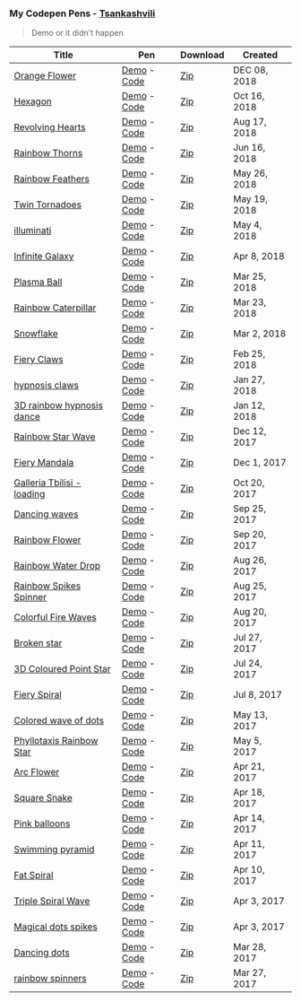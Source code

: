 ### My Codepen Pens - [Tsankashvili](https://codepen.io/Tsankashvili/)
> Demo or it didn't happen

Title | Pen | Download | Created
--- | --- | --- | ---
[Orange Flower](/orange-flower) | [Demo](https://codepen.io/Tsankashvili/live/bObMOe)  - [Code](https://codepen.io/Tsankashvili/pen/bObMOe) | [Zip](https://codepen.io/Tsankashvili/share/bObMOe) | DEC 08, 2018
[Hexagon](/hexagon) | [Demo](https://codepen.io/Tsankashvili/live/zmPXGX)  - [Code](https://codepen.io/Tsankashvili/pen/zmPXGX) | [Zip](https://codepen.io/Tsankashvili/share/zmPXGX) | Oct 16, 2018
[Revolving Hearts](/revolving-hearts) | [Demo](https://codepen.io/Tsankashvili/live/WKVKLq)  - [Code](https://codepen.io/Tsankashvili/pen/WKVKLq) | [Zip](https://codepen.io/Tsankashvili/share/WKVKLq) | Aug 17, 2018
[Rainbow Thorns](/rainbow-thorns) | [Demo](https://codepen.io/Tsankashvili/live/JZrapG)  - [Code](https://codepen.io/Tsankashvili/pen/JZrapG) | [Zip](https://codepen.io/Tsankashvili/share/JZrapG) | Jun 16, 2018
[Rainbow Feathers](/rainbow-feathers) | [Demo](https://codepen.io/Tsankashvili/live/qYeEwO)  - [Code](https://codepen.io/Tsankashvili/pen/qYeEwO) | [Zip](https://codepen.io/Tsankashvili/share/qYeEwO) | May 26, 2018
[Twin Tornadoes](/twin-tornadoes) | [Demo](https://codepen.io/Tsankashvili/live/MGZMGN)  - [Code](https://codepen.io/Tsankashvili/pen/MGZMGN) | [Zip](https://codepen.io/Tsankashvili/share/MGZMGN) | May 19, 2018
[illuminati](/illuminati) | [Demo](https://codepen.io/Tsankashvili/live/yjompv)  - [Code](https://codepen.io/Tsankashvili/pen/yjompv) | [Zip](https://codepen.io/Tsankashvili/share/yjompv) | May 4, 2018
[Infinite Galaxy](/infinite-galaxy) | [Demo](https://codepen.io/Tsankashvili/live/jzQQMa)  - [Code](https://codepen.io/Tsankashvili/pen/jzQQMa) | [Zip](https://codepen.io/Tsankashvili/share/jzQQMa) | Apr 8, 2018
[Plasma Ball](/plasma-ball) | [Demo](https://codepen.io/Tsankashvili/live/MVvLZB)  - [Code](https://codepen.io/Tsankashvili/pen/MVvLZB) | [Zip](https://codepen.io/Tsankashvili/share/MVvLZB) | Mar 25, 2018
[Rainbow Caterpillar](/rainbow-caterpillar) | [Demo](https://codepen.io/Tsankashvili/live/bvRZjz)  - [Code](https://codepen.io/Tsankashvili/pen/bvRZjz) | [Zip](https://codepen.io/Tsankashvili/share/bvRZjz) | Mar 23, 2018
[Snowflake](/snowflake) | [Demo](https://codepen.io/Tsankashvili/live/OQGyVO)  - [Code](https://codepen.io/Tsankashvili/pen/OQGyVO) | [Zip](https://codepen.io/Tsankashvili/share/OQGyVO) | Mar 2, 2018
[Fiery Claws](/fiery-claws) | [Demo](https://codepen.io/Tsankashvili/live/ZrqGZe)  - [Code](https://codepen.io/Tsankashvili/pen/ZrqGZe) | [Zip](https://codepen.io/Tsankashvili/share/ZrqGZe) | Feb 25, 2018
[hypnosis claws](/hypnosis-claws) | [Demo](https://codepen.io/Tsankashvili/live/ZvgNVg)  - [Code](https://codepen.io/Tsankashvili/pen/ZvgNVg) | [Zip](https://codepen.io/Tsankashvili/share/ZvgNVg) | Jan 27, 2018
[3D rainbow hypnosis dance](/3d-rainbow-hypnosis-dance) | [Demo](https://codepen.io/Tsankashvili/live/rpvZYE)  - [Code](https://codepen.io/Tsankashvili/pen/rpvZYE) | [Zip](https://codepen.io/Tsankashvili/share/rpvZYE) | Jan 12, 2018
[Rainbow Star Wave](/rainbow-star-wave) | [Demo](https://codepen.io/Tsankashvili/live/PEoXQR)  - [Code](https://codepen.io/Tsankashvili/pen/PEoXQR) | [Zip](https://codepen.io/Tsankashvili/share/PEoXQR) | Dec 12, 2017
[Fiery Mandala](/fiery-mandala) | [Demo](https://codepen.io/Tsankashvili/live/zPyQvr)  - [Code](https://codepen.io/Tsankashvili/pen/zPyQvr) | [Zip](https://codepen.io/Tsankashvili/share/zPyQvr) | Dec 1, 2017
[Galleria Tbilisi - loading](/galleria-tbilisi-loading) | [Demo](https://codepen.io/Tsankashvili/live/QqopeK)  - [Code](https://codepen.io/Tsankashvili/pen/QqopeK) | [Zip](https://codepen.io/Tsankashvili/share/QqopeK) | Oct 20, 2017
[Dancing waves](/dancing-waves) | [Demo](https://codepen.io/Tsankashvili/live/BwpwZz)  - [Code](https://codepen.io/Tsankashvili/pen/BwpwZz) | [Zip](https://codepen.io/Tsankashvili/share/BwpwZz) | Sep 25, 2017
[Rainbow Flower](/rainbow-flower) | [Demo](https://codepen.io/Tsankashvili/live/oGxOZr)  - [Code](https://codepen.io/Tsankashvili/pen/oGxOZr) | [Zip](https://codepen.io/Tsankashvili/share/oGxOZr) | Sep 20, 2017
[Rainbow Water Drop](/rainbow-water-drop) | [Demo](https://codepen.io/Tsankashvili/live/ddfe838e5808d6f44515eb084666736a)  - [Code](https://codepen.io/Tsankashvili/pen/ddfe838e5808d6f44515eb084666736a) | [Zip](https://codepen.io/Tsankashvili/share/zip/ddfe838e5808d6f44515eb084666736a) | Aug 26, 2017
[Rainbow Spikes Spinner](/rainbow-spinners) | [Demo](https://codepen.io/Tsankashvili/live/ZJMpMr)  - [Code](https://codepen.io/Tsankashvili/pen/ZJMpMr) | [Zip](https://codepen.io/Tsankashvili/share/zip/ZJMpMr) | Aug 25, 2017
[Colorful Fire Waves](/colorful-fire-waves) | [Demo](https://codepen.io/Tsankashvili/live/dzmVOJ)  - [Code](https://codepen.io/Tsankashvili/pen/dzmVOJ) | [Zip](https://codepen.io/Tsankashvili/share/zip/dzmVOJ) | Aug 20, 2017
[Broken star](/broken-star) | [Demo](https://codepen.io/Tsankashvili/live/GvJPLN)  - [Code](https://codepen.io/Tsankashvili/pen/GvJPLN) | [Zip](https://codepen.io/Tsankashvili/share/zip/GvJPLN) | Jul 27, 2017
[3D Coloured Point Star](/3d-coloured-point-star) | [Demo](https://codepen.io/Tsankashvili/live/XaWxLa)  - [Code](https://codepen.io/Tsankashvili/pen/XaWxLa) | [Zip](https://codepen.io/Tsankashvili/share/zip/XaWxLa) | Jul 24, 2017
[Fiery Spiral](/fiery-spiral) | [Demo](https://codepen.io/Tsankashvili/live/xryRKd)  - [Code](https://codepen.io/Tsankashvili/pen/xryRKd) | [Zip](https://codepen.io/Tsankashvili/share/zip/xryRKd) | Jul 8, 2017
[Colored wave of dots](/colored-wave-of-dots) | [Demo](https://codepen.io/Tsankashvili/live/WjJXEZ)  - [Code](https://codepen.io/Tsankashvili/pen/WjJXEZ) | [Zip](https://codepen.io/Tsankashvili/share/zip/WjJXEZ) | May 13, 2017
[Phyllotaxis Rainbow Star](/phyllotaxis-rainbow-star) | [Demo](https://codepen.io/Tsankashvili/live/PmJrjX)  - [Code](https://codepen.io/Tsankashvili/pen/PmJrjX) | [Zip](https://codepen.io/Tsankashvili/share/zip/PmJrjX) | May 5, 2017
[Arc Flower](/arc-flower) | [Demo](https://codepen.io/Tsankashvili/live/rmeXEq)  - [Code](https://codepen.io/Tsankashvili/pen/rmeXEq) | [Zip](https://codepen.io/Tsankashvili/share/zip/rmeXEq) | Apr 21, 2017
[Square Snake](/square-snake) | [Demo](https://codepen.io/Tsankashvili/live/jmbYGK)  - [Code](https://codepen.io/Tsankashvili/pen/jmbYGK) | [Zip](https://codepen.io/Tsankashvili/share/zip/jmbYGK) | Apr 18, 2017
[Pink balloons](/pink-balloons) | [Demo](https://codepen.io/Tsankashvili/live/RVNejv)  - [Code](https://codepen.io/Tsankashvili/pen/RVNejv) | [Zip](https://codepen.io/Tsankashvili/share/zip/RVNejv) | Apr 14, 2017
[Swimming pyramid](/swimming-pyramid) | [Demo](https://codepen.io/Tsankashvili/live/oWvWZO)  - [Code](https://codepen.io/Tsankashvili/pen/oWvWZO) | [Zip](https://codepen.io/Tsankashvili/share/zip/oWvWZO) | Apr 11, 2017
[Fat Spiral](/fat-spiral) | [Demo](https://codepen.io/Tsankashvili/live/mWNQqq)  - [Code](https://codepen.io/Tsankashvili/pen/mWNQqq) | [Zip](https://codepen.io/Tsankashvili/share/zip/mWNQqq) | Apr 10, 2017
[Triple Spiral Wave](/triple-spiral-wave) | [Demo](https://codepen.io/Tsankashvili/live/PpLwwW)  - [Code](https://codepen.io/Tsankashvili/pen/PpLwwW) | [Zip](https://codepen.io/Tsankashvili/share/zip/PpLwwW) | Apr 3, 2017
[Magical dots spikes](/magical-dots-spikes) | [Demo](https://codepen.io/Tsankashvili/live/RpdNNa)  - [Code](https://codepen.io/Tsankashvili/pen/RpdNNa) | [Zip](https://codepen.io/Tsankashvili/share/zip/RpdNNa) | Apr 3, 2017
[Dancing dots](/dancing-dots) | [Demo](https://codepen.io/Tsankashvili/live/yMRyzO)  - [Code](https://codepen.io/Tsankashvili/pen/yMRyzO) | [Zip](https://codepen.io/Tsankashvili/share/zip/yMRyzO) | Mar 28, 2017
[rainbow spinners](/rainbow-spinners) | [Demo](https://codepen.io/Tsankashvili/live/qrMaxy)  - [Code](https://codepen.io/Tsankashvili/pen/qrMaxy) | [Zip](https://codepen.io/Tsankashvili/share/zip/qrMaxy) | Mar 27, 2017
